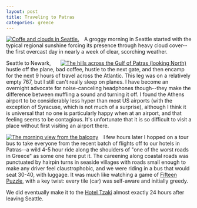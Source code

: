 ```yaml
--- 
layout: post
title: Traveling to Patras
categories: greece
---
```

<a href="http://blog.ciscavate.org/wp-content/uploads/2008/07/seatac-small.jpg" style="float:left; padding-right: 1em;"><img alt="Coffe and clouds in Seattle." src="http://blog.ciscavate.org/wp-content/uploads/2008/07/seatac-small.thumbnail.jpg" /></a>

A groggy morning in Seattle started with the typical regional sunshine forcing its presence through heavy cloud cover--the first overcast day in nearly a week of clear, scorching weather.

<a style="float:right; padding-right: 1em;" href="http://blog.ciscavate.org/wp-content/uploads/2008/07/patrasHills1-small.jpg"><img alt="The hills across the Gulf of Patras (looking North)" src="http://blog.ciscavate.org/wp-content/uploads/2008/07/patrasHills1-small.thumbnail.jpg" /></a>

Seattle to Newark, hustle off the plane, bad coffee, hustle to the next gate, and then encamp for the next 9 hours of travel across the Atlantic.  This leg was on a relatively empty 767, but I still can't really sleep on planes.  I have become an overnight advocate for noise-canceling headphones though--they make the difference between muffling a sound and turning it off.  I found the Athens airport to be considerably less hyper than most US airports (with the exception of Syracuse, which is not much of a surprise), although I think it is universal that no one is particularly happy when at an airport, and that feeling seems to be contagious.  It's unfortunate that it is so difficult to visit a place without first visiting an airport there.

<a style="float:left; padding-right: 1em;" href="http://blog.ciscavate.org/wp-content/uploads/2008/07/moonAndBoats-small.jpg"><img alt="The morning view from the balcony" src="http://blog.ciscavate.org/wp-content/uploads/2008/07/moonAndBoats-small.thumbnail.jpg" /></a>

I few hours later I hopped on a tour bus to take everyone from the recent batch of flights off to our hotels in Patras--a wild 4-5 hour ride along the shoulders of "one of the worst roads in Greece" as some one here put it.  The careening along coastal roads was punctuated by hairpin turns in seaside villages with roads small enough to make any driver feel claustrophobic, and we were riding in a bus that would seat 30-40, with luggage.  It was much like watching a game of <a href="http://en.wikipedia.org/wiki/N-puzzle">Fifteen Puzzle</a>, with a key twist: every tile (car) was self-aware and initially greedy.

We did eventually make it to the <a href="http://www.hoteltzaki.gr/">Hotel Tzaki</a> almost exactly 24 hours after leaving Seattle.

